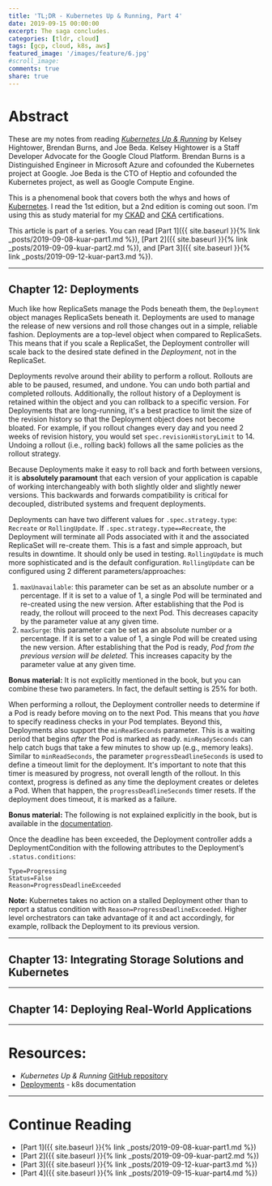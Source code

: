 ```yaml
---
title: 'TL;DR - Kubernetes Up & Running, Part 4'
date: 2019-09-15 00:00:00
excerpt: The saga concludes.
categories: [tldr, cloud]
tags: [gcp, cloud, k8s, aws]
featured_image: '/images/feature/6.jpg'
#scroll_image:
comments: true
share: true
---
```


# Abstract
These are my notes from reading [_Kubernetes Up & Running_](https://smile.amazon.com/Kubernetes-Running-Dive-Future-Infrastructure/dp/1491935677) by Kelsey Hightower, Brendan Burns, and Joe Beda. Kelsey Hightower is a Staff Developer Advocate for the Google Cloud Platform. Brendan Burns is a Distinguished Engineer in Microsoft Azure and cofounded the Kubernetes project at Google. Joe Beda is the CTO of Heptio and cofounded the Kubernetes project, as well as Google Compute Engine.  

This is a phenomenal book that covers both the whys and hows of [Kubernetes](https://kubernetes.io/). I read the 1st edition, but a 2nd edition is coming out soon. I'm using this as study material for my [CKAD](https://www.cncf.io/certification/ckad/) and [CKA](https://training.linuxfoundation.org/certification/certified-kubernetes-administrator-cka/) certifications.  

This article is part of a series. You can read [Part 1]({{ site.baseurl }}{% link _posts/2019-09-08-kuar-part1.md %}), [Part 2]({{ site.baseurl }}{% link _posts/2019-09-09-kuar-part2.md %}), and [Part 3]({{ site.baseurl }}{% link _posts/2019-09-12-kuar-part3.md %}).

---
## Chapter 12: Deployments
Much like how ReplicaSets manage the Pods beneath them, the `Deployment` object manages ReplicaSets beneath it. Deployments are used to manage the release of new versions and roll those changes out in a simple, reliable fashion. Deployments are a top-level object when compared to ReplicaSets. This means that if you scale a ReplicaSet, the Deployment controller will scale back to the desired state defined in the *Deployment*, not in the ReplicaSet.  

Deployments revolve around their ability to perform a rollout. Rollouts are able to be paused, resumed, and undone. You can undo both partial and completed rollouts. Additionally, the rollout history of a Deployment is retained within the object and you can rollback to a specific version. For Deployments that are long-running, it's a best practice to limit the size of the revision history so that the Deployment object does not become bloated. For example, if you rollout changes every day and you need 2 weeks of revision history, you would set `spec.revisionHistoryLimit` to 14. Undoing a rollout (i.e., rolling back) follows all the same policies as the rollout strategy.  

Because Deployments make it easy to roll back and forth between versions, it is **absolutely paramount** that each version of your application is capable of working interchangeably with both slightly older and slightly newer versions. This backwards and forwards compatibility is critical for decoupled, distributed systems and frequent deployments.  

Deployments can have two different values for `.spec.strategy.type`: `Recreate` or `RollingUpdate`. If `.spec.strategy.type==Recreate`, the Deployment will terminate all Pods associated with it and the associated ReplicaSet will re-create them. This is a fast and simple approach, but results in downtime. It should only be used in testing. `RollingUpdate` is much more sophisticated and is the default configuration. `RollingUpdate` can be configured using 2 different parameters/approaches:
  1. `maxUnavailable`: this parameter can be set as an absolute number or a percentage. If it is set to a value of 1, a single Pod will be terminated and re-created using the new version. After establishing that the Pod is ready, the rollout will proceed to the next Pod. This decreases capacity by the parameter value at any given time.
  2. `maxSurge`: this parameter can be set as an absolute number or a percentage. If it is set to a value of 1, a single Pod will be created using the new version. After establishing that the Pod is ready, *Pod from the previous version will be deleted.* This increases capacity by the parameter value at any given time.  

**Bonus material:** It is not explicitly mentioned in the book, but you can combine these two parameters. In fact, the default setting is 25% for both.  

When performing a rollout, the Deployment controller needs to determine if a Pod is ready before moving on to the next Pod. This means that you *have* to specify readiness checks in your Pod templates. Beyond this, Deployments also support the `minReadSeconds` parameter. This is a waiting period that begins *after* the Pod is marked as ready. `minReadySeconds` can help catch bugs that take a few minutes to show up (e.g., memory leaks). Similar to `minReadSeconds`, the parameter `progressDeadlineSeconds` is used to define a timeout limit for the deployment. It's important to note that this timer is measured by progress, not overall length of the rollout. In this context, progress is defined as any time the deployment creates or deletes a Pod. When that happen, the `progressDeadlineSeconds` timer resets. If the deployment does timeout, it is marked as a failure.  

**Bonus material:** The following is not explained explicitly in the book, but is available in the [documentation](https://kubernetes.io/docs/concepts/workloads/controllers/deployment/).  

Once the deadline has been exceeded, the Deployment controller adds a DeploymentCondition with the following attributes to the Deployment’s `.status.conditions`:   
```
Type=Progressing
Status=False
Reason=ProgressDeadlineExceeded
```  
**Note:** Kubernetes takes no action on a stalled Deployment other than to report a status condition with `Reason=ProgressDeadlineExceeded`. Higher level orchestrators can take advantage of it and act accordingly, for example, rollback the Deployment to its previous version.

---
## Chapter 13: Integrating Storage Solutions and Kubernetes

---
## Chapter 14: Deploying Real-World Applications

---
# Resources: 
- _Kubernetes Up & Running_ [GitHub repository](https://github.com/kubernetes-up-and-running)
- [Deployments](https://kubernetes.io/docs/concepts/workloads/controllers/deployment/) - k8s documentation

---
# Continue Reading
- [Part 1]({{ site.baseurl }}{% link _posts/2019-09-08-kuar-part1.md %})
- [Part 2]({{ site.baseurl }}{% link _posts/2019-09-09-kuar-part2.md %})
- [Part 3]({{ site.baseurl }}{% link _posts/2019-09-12-kuar-part3.md %})
- [Part 4]({{ site.baseurl }}{% link _posts/2019-09-15-kuar-part4.md %})